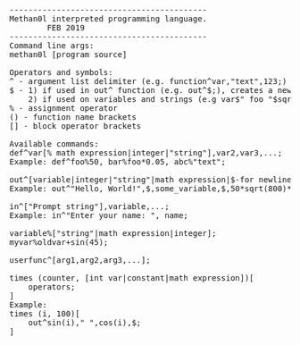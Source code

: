 <pre>
------------------------------------------
Methan0l interpreted programming language.
		FEB 2019		  
------------------------------------------
Command line args:
methan0l [program source]

Operators and symbols:
^ - argument list delimiter (e.g. function^var,"text",123;)
$ - 1) if used in out^ function (e.g. out^$;), creates a new line,
    2) if used on variables and strings (e.g var$" foo "$sqrt(42);), concats all elements into one string.
% - assignment operator
() - function name brackets
[] - block operator brackets

Available commands:
def^var[% math expression|integer|"string"],var2,var3,...;
Example: def^foo%50, bar%foo*0.05, abc%"text";

out^[variable|integer|"string"|math expression|$-for newline],expr2,expr3,...;
Example: out^"Hello, World!",$,some_variable,$,50*sqrt(800)**35;

in^["Prompt string"],variable,...;
Example: in^"Enter your name: ", name;

variable%["string"|math expression|integer];
myvar%oldvar+sin(45);

userfunc^[arg1,arg2,arg3,...];

times (counter, [int var|constant|math expression])[
	operators;
]
Example:
times (i, 100)[
	out^sin(i)," ",cos(i),$;
]
</pre>
